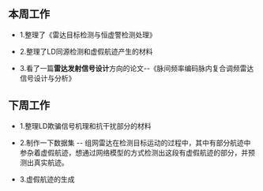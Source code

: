 ## 本周工作


  *  1.整理了《雷达目标检测与恒虚警检测处理》


  *  2.整理了LD同源检测和虚假航迹产生的材料


  *  3.看了一篇**雷达发射信号设计**方向的论文--《脉间频率编码脉内复合调频雷达信号设计与分析》


## 下周工作


  *  1.整理LD欺骗信号机理和抗干扰部分的材料


  *  2.制作一下数据集 -- 组网雷达在检测目标运动的过程中，其中有部分航迹中参杂着虚假航迹，想通过网络模型的方式检测出这段有虚假航迹的部分，并预测出真实航迹。


  *  3.虚假航迹的生成

